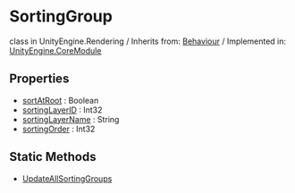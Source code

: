 # SortingGroup
class in UnityEngine.Rendering
 / Inherits from: <a href="https://docs.unity3d.com/6000.0/Documentation/ScriptReference/Behaviour.html">Behaviour</a> / Implemented in: <a href="https://docs.unity3d.com/6000.0/Documentation/ScriptReference/UnityEngine.CoreModule.html">UnityEngine.CoreModule</a>
## Properties
- <a href="https://docs.unity3d.com/6000.0/Documentation/ScriptReference/SortingGroup-sortAtRoot.html">sortAtRoot</a> : Boolean
- <a href="https://docs.unity3d.com/6000.0/Documentation/ScriptReference/SortingGroup-sortingLayerID.html">sortingLayerID</a> : Int32
- <a href="https://docs.unity3d.com/6000.0/Documentation/ScriptReference/SortingGroup-sortingLayerName.html">sortingLayerName</a> : String
- <a href="https://docs.unity3d.com/6000.0/Documentation/ScriptReference/SortingGroup-sortingOrder.html">sortingOrder</a> : Int32
## Static Methods
- <a href="https://docs.unity3d.com/6000.0/Documentation/ScriptReference/SortingGroup.UpdateAllSortingGroups.html">UpdateAllSortingGroups</a>
